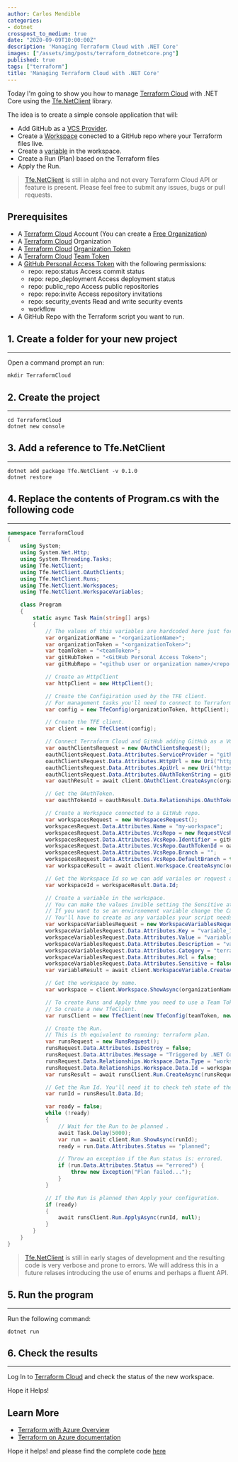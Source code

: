 ```yaml
---
author: Carlos Mendible
categories:
- dotnet
crosspost_to_medium: true
date: "2020-09-09T10:00:00Z"
description: 'Managing Terraform Cloud with .NET Core'
images: ["/assets/img/posts/terraform_dotnetcore.png"]
published: true
tags: ["terraform"]
title: 'Managing Terraform Cloud with .NET Core'
---
```


Today I'm going to show you how to manage [Terraform Cloud](https://app.terraform.io/) with .NET Core using the [Tfe.NetClient](https://github.com/everis-technology/Tfe.NetClient) library.

The idea is to create a simple console application that will:

* Add GitHub as a [VCS Provider](https://www.terraform.io/docs/cloud/vcs/index.html).
* Create a [Workspace](https://www.terraform.io/docs/cloud/workspaces/index.html) conected to a GitHub repo where your Terraform files live. 
* Create a [variable](https://www.terraform.io/docs/cloud/workspaces/variables.html) in the workspace.
* Create a Run (Plan) based on the Terraform files 
* Apply the Run.

> [Tfe.NetClient](https://github.com/everis-technology/Tfe.NetClient) is still in alpha and not every Terraform Cloud API or feature is present. Please feel free to submit any issues, bugs or pull requests.

## Prerequisites

* A [Terraform Cloud](https://app.terraform.io/) Account (You can create a [Free Organization](https://www.terraform.io/docs/cloud/paid.html#free-organizations))
* A [Terraform Cloud](https://app.terraform.io/) Organization
* A [Terraform Cloud](https://app.terraform.io/) [Organization Token](https://www.terraform.io/docs/cloud/users-teams-organizations/api-tokens.html#organization-api-tokens)
* A [Terraform Cloud](https://app.terraform.io/) [Team Token](https://www.terraform.io/docs/cloud/users-teams-organizations/api-tokens.html#team-api-tokens)
* A [GitHub Personal Access Token](https://docs.github.com/en/github/authenticating-to-github/creating-a-personal-access-token) with the following permissions:
    * repo: repo:status Access commit status
    * repo: repo_deployment Access deployment status
    * repo: public_repo Access public repositories
    * repo: repo:invite Access repository invitations
    * repo: security_events Read and write security events
    * workflow
* A GitHub Repo with the Terraform script you want to run.

## 1. Create a folder for your new project
---
Open a command prompt an run:

``` shell
mkdir TerraformCloud
```

## 2. Create the project
---

``` shell
cd TerraformCloud
dotnet new console
```

## 3. Add a reference to Tfe.NetClient
---

``` shell
dotnet add package Tfe.NetClient -v 0.1.0
dotnet restore
```

## 4. Replace the contents of Program.cs with the following code
---

```csharp
namespace TerraformCloud
{
    using System;
    using System.Net.Http;
    using System.Threading.Tasks;
    using Tfe.NetClient;
    using Tfe.NetClient.OAuthClients;
    using Tfe.NetClient.Runs;
    using Tfe.NetClient.Workspaces;
    using Tfe.NetClient.WorkspaceVariables;

    class Program
    {
        static async Task Main(string[] args)
        {
            // The values of this variables are hardcoded here just for simplicity and should be retrieved from configuration.
            var organizationName = "<organizationName>";
            var organizationToken = "<organizationToken>";
            var teamToken = "<teamToken>";
            var gitHubToken = "<GitHub Personal Access Token>";
            var gitHubRepo = "<github user or organization name>/<repo name>"; // i.e. cmendible/terraform-hello-world

            // Create an HttpClient
            var httpClient = new HttpClient();

            // Create the Configiration used by the TFE client.
            // For management tasks you'll need to connect to Terraform Cloud using an Organization Token.
            var config = new TfeConfig(organizationToken, httpClient);

            // Create the TFE client.
            var client = new TfeClient(config);

            // Connect Terraform Cloud and GitHub adding GitHub as a VCS Provider.
            var oauthClientsRequest = new OAuthClientsRequest();
            oauthClientsRequest.Data.Attributes.ServiceProvider = "github";
            oauthClientsRequest.Data.Attributes.HttpUrl = new Uri("https://github.com");
            oauthClientsRequest.Data.Attributes.ApiUrl = new Uri("https://api.github.com");
            oauthClientsRequest.Data.Attributes.OAuthTokenString = gitHubToken; // Use the GitHub Personal Access Token
            var oauthResult = await client.OAuthClient.CreateAsync(organizationName, oauthClientsRequest);

            // Get the OAuthToken.
            var oauthTokenId = oauthResult.Data.Relationships.OAuthTokens.Data[0].Id;

            // Create a Workspace connected to a GitHub repo.
            var workspacesRequest = new WorkspacesRequest();
            workspacesRequest.Data.Attributes.Name = "my-workspace";
            workspacesRequest.Data.Attributes.VcsRepo = new RequestVcsRepo();
            workspacesRequest.Data.Attributes.VcsRepo.Identifier = gitHubRepo; // Use the GitHub Repo
            workspacesRequest.Data.Attributes.VcsRepo.OauthTokenId = oauthTokenId;
            workspacesRequest.Data.Attributes.VcsRepo.Branch = "";
            workspacesRequest.Data.Attributes.VcsRepo.DefaultBranch = true;
            var workspaceResult = await client.Workspace.CreateAsync(organizationName, workspacesRequest);

            // Get the Workspace Id so we can add variales or request a plan or apply.
            var workspaceId = workspaceResult.Data.Id;

            // Create a variable in the workspace.
            // You can make the values invible setting the Sensitive attribute to true.
            // If you want to se an environement variable change the Category attribute to "env".
            // You'll have to create as any variables your script needs.
            var workspaceVariablesRequest = new WorkspaceVariablesRequest();
            workspaceVariablesRequest.Data.Attributes.Key = "variable_1";
            workspaceVariablesRequest.Data.Attributes.Value = "variable_1_value";
            workspaceVariablesRequest.Data.Attributes.Description = "variable_1 description";
            workspaceVariablesRequest.Data.Attributes.Category = "terraform";
            workspaceVariablesRequest.Data.Attributes.Hcl = false;
            workspaceVariablesRequest.Data.Attributes.Sensitive = false;
            var variableResult = await client.WorkspaceVariable.CreateAsync(workspaceId, workspaceVariablesRequest);

            // Get the workspace by name.
            var workspace = client.Workspace.ShowAsync(organizationName, "my-workspace");

            // To create Runs and Apply thme you need to use a Team Token.
            // So create a new TfeClient.
            var runsClient = new TfeClient(new TfeConfig(teamToken, new HttpClient()));

            // Create the Run.
            // This is th equivalent to running: terraform plan. 
            var runsRequest = new RunsRequest();
            runsRequest.Data.Attributes.IsDestroy = false;
            runsRequest.Data.Attributes.Message = "Triggered by .NET Core";
            runsRequest.Data.Relationships.Workspace.Data.Type = "workspaces";
            runsRequest.Data.Relationships.Workspace.Data.Id = workspace.Result.Data.Id;
            var runsResult = await runsClient.Run.CreateAsync(runsRequest);

            // Get the Run Id. You'll need it to check teh state of the run and Apply it if possible.
            var runId = runsResult.Data.Id;

            var ready = false;
            while (!ready)
            {
                // Wait for the Run to be planned .
                await Task.Delay(5000);
                var run = await client.Run.ShowAsync(runId);
                ready = run.Data.Attributes.Status == "planned";

                // Throw an exception if the Run status is: errored.
                if (run.Data.Attributes.Status == "errored") {
                    throw new Exception("Plan failed...");
                }
            }

            // If the Run is planned then Apply your configuration.
            if (ready)
            {
                await runsClient.Run.ApplyAsync(runId, null);
            }
        }
    }
}
```

> [Tfe.NetClient](https://github.com/everis-technology/Tfe.NetClient) is still in early stages of development and the resulting code is very verbose and prone to errors. We will address this in a future relases introducing the use of enums and perhaps a fluent API. 

## 5. Run the program
---

Run the following command:

``` shell
dotnet run
```

## 6. Check the results
---

Log In to [Terraform Cloud](https://app.terraform.io/) and check the status of the new workspace.

Hope it Helps!

## Learn More

* [Terraform with Azure Overview](https://docs.microsoft.com/en-us/azure/developer/terraform/overview?WT.mc_id=AZ-MVP-5002618)
* [Terraform on Azure documentation](https://docs.microsoft.com/en-us/azure/developer/terraform?WT.mc_id=AZ-MVP-5002618)

Hope it helps! and please find the complete code [here](https://github.com/cmendible/dotnetcore.samples/tree/main/terraform.cloud)
